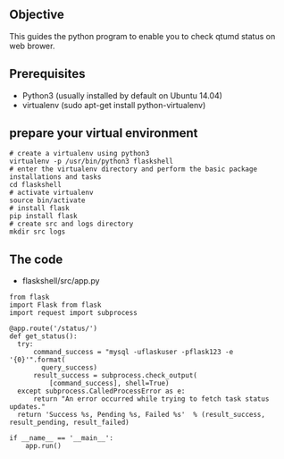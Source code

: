 ## Objective
This guides the python program to enable you to check qtumd status on web brower.

## Prerequisites
- Python3 (usually installed by default on Ubuntu 14.04)
- virtualenv (sudo apt-get install python-virtualenv)

## prepare your virtual environment
```
# create a virtualenv using python3 
virtualenv -p /usr/bin/python3 flaskshell 
# enter the virtualenv directory and perform the basic package installations and tasks 
cd flaskshell 
# activate virtualenv 
source bin/activate 
# install flask 
pip install flask 
# create src and logs directory 
mkdir src logs
```

## The code
- flaskshell/src/app.py
```
from flask 
import Flask from flask 
import request import subprocess 

@app.route('/status/')
def get_status():
  try:
      command_success = "mysql -uflaskuser -pflask123 -e '{0}'".format(
        query_success)
      result_success = subprocess.check_output(
          [command_success], shell=True)
  except subprocess.CalledProcessError as e: 
      return "An error occurred while trying to fetch task status updates." 
  return 'Success %s, Pending %s, Failed %s'  % (result_success, result_pending, result_failed)

if __name__ == '__main__':
    app.run()  
```
